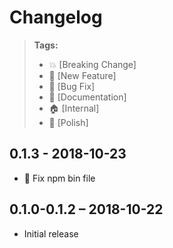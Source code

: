 # Changelog

> **Tags:**
> - :boom:       [Breaking Change]
> - :rocket:     [New Feature]
> - :bug:        [Bug Fix]
> - :memo:       [Documentation]
> - :house:      [Internal]
> - :nail_care:  [Polish]

## 0.1.3 - 2018-10-23

- :bug: Fix npm bin file

## 0.1.0-0.1.2 – 2018-10-22

* Initial release

